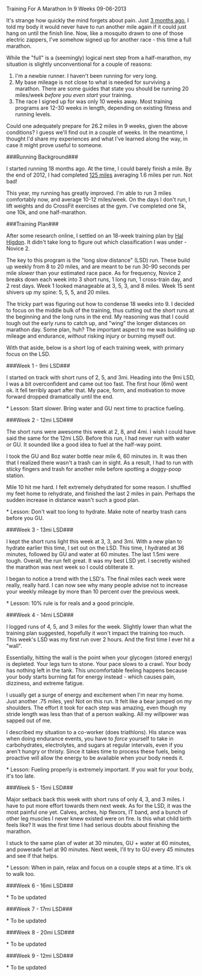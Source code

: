 Training For A Marathon In 9 Weeks
09-06-2013

It's strange how quickly the mind forgets about pain. Just [3 months ago][1], I told my body it would never have to run another mile again if it could just hang on until the finish line. Now, like a mosquito drawn to one of those electric zappers, I've somehow signed up for another race - this time a full marathon.

While the "full" is a (seemingly) logical next step from a half-marathon, my situation is slightly unconventional for a couple of reasons:

1. I'm a newbie runner. I haven't been running for very long.
2. My base mileage is not close to what is needed for surviving a marathon. There are some guides that state you should be running 20 miles/week *before you even start* your training.
3. The race I signed up for was only 10 weeks away. Most training programs are 12-30 weeks in length, depending on existing fitness and running levels.

Could one adequately prepare for 26.2 miles in 9 weeks, given the above conditions? I guess we'll find out in a couple of weeks. In the meantime, I thought I'd share my experiences and what I've learned along the way, in case it might prove useful to someone.

###Running Background###

I started running 18 months ago. At the time, I could barely finish a mile. By the end of 2012, I had completed [125 miles][2] averaging 1.6 miles per run. Not bad!

This year, my running has greatly improved. I'm able to run 3 miles comfortably now, and average 10-12 miles/week. On the days I don't run, I lift weights and do CrossFit exercises at the gym. I've completed one 5k, one 10k, and one half-marathon.

###Training Plan###

After some research online, I settled on an 18-week training plan by [Hal Higdon][3]. It didn't take long to figure out which classification I was under - Novice 2. 

The key to this program is the "long slow distance" (LSD) run. These build up weekly from 8 to 20 miles, and are meant to be run 30-90 seconds per mile *slower* than your estimated race pace. As for frequency, Novice 2 breaks down each week into 3 short runs, 1 long run, 1 cross-train day, and 2 rest days. Week 1 looked manageable at 3, 5, 3, and 8 miles. Week 15 sent shivers up my spine: 5, 5, 5, and 20 miles.

The tricky part was figuring out how to condense 18 weeks into 9. I decided to focus on the middle bulk of the training, thus cutting out the short runs at the beginning and the long runs in the end. My reasoning was that I could tough out the early runs to catch up, and "wing" the longer distances on marathon day. Some plan, huh? The important aspect to me was building up mileage and endurance, *without* risking injury or burning myself out.

With that aside, below is a short log of each training week, with primary focus on the LSD. 

###Week 1 - 9mi LSD###

I started on track with short runs of 2, 5, and 3mi. Heading into the 9mi LSD, I was a bit overconfident and came out too fast. The first hour (6mi) went ok. It fell terribly apart after that. My pace, form, and motivation to move forward dropped dramatically until the end.

\* Lesson: Start slower. Bring water and GU next time to practice fueling.

###Week 2 - 12mi LSD###

The short runs were awesome this week at 2, 8, and 4mi. I wish I could have said the same for the 12mi LSD. Before this run, I had never run with water or GU. It sounded like a good idea to fuel at the half-way point.

I took the GU and 8oz water bottle near mile 6, 60 minutes in. It was then that I realized there wasn't a trash can in sight. As a result, I had to run with sticky fingers and trash for another mile before spotting a doggy-poop station. 

Mile 10 hit me hard. I felt extremely dehydrated for some reason. I shuffled my feet home to rehydrate, and finished the last 2 miles in pain. Perhaps the sudden increase in distance wasn't such a good plan.

\* Lesson: Don't wait too long to hydrate. Make note of nearby trash cans before you GU.

###Week 3 - 13mi LSD###

I kept the short runs light this week at 3, 3, and 3mi. With a new plan to hydrate earlier this time, I set out on the LSD. This time, I hydrated at 36 minutes, followed by GU and water at 60 minutes. The last 1.5mi were tough. Overall, the run felt great. It was my best LSD yet. I secretly wished the marathon was next week so I could obliterate it.

I began to notice a trend with the LSD's. The final miles each week were really, really hard. I can now see why many people advise not to increase your weekly mileage by more than 10 percent over the previous week.

\* Lesson: 10% rule is for reals and a good principle.

###Week 4 - 14mi LSD###

I logged runs of 4, 5, and 3 miles for the week. Slightly lower than what the training plan suggested, hopefully it won't impact the training too much. This week's LSD was my first run over 2 hours. And the first time I ever hit a "wall".

Essentially, hitting the wall is the point when your glycogen (stored energy) is depleted. Your legs turn to stone. Your pace slows to a crawl. Your body has nothing left in the tank. This uncomfortable feeling happens because your body starts burning fat for energy instead - which causes pain, dizziness, and extreme fatigue.

I usually get a surge of energy and excitement when I'm near my home. Just another .75 miles, yes! Not on this run. It felt like a bear jumped on my shoulders. The effort it took for each step was amazing, even though my stride length was less than that of a person walking. All my willpower was sapped out of me.

I described my situation to a co-worker (does triathlons). His stance was when doing endurance events, you have to *force* yourself to take in carbohydrates, electrolytes, and sugars at regular intervals, even if you aren't hungry or thristy. Since it takes time to process these fuels, being proactive will allow the energy to be available when your body needs it.

\* Lesson: Fueling properly is extremely important. If you wait for your body, it's too late.

###Week 5 - 15mi LSD###

Major setback back this week with short runs of only 4, 3, and 3 miles. I have to put more effort towards them next week. As for the LSD, it was the most painful one yet. Calves, arches, hip flexors, IT band, and a bunch of other leg muscles I never knew existed were on fire. Is this what child birth feels like? It was the first time I had serious doubts about finishing the marathon.

I stuck to the same plan of water at 30 minutes, GU + water at 60 minutes, and powerade fuel at 90 minutes. Next week, I'll try to GU every 45 minutes and see if that helps.

\* Lesson: When in pain, relax and focus on a couple steps at a time. It's ok to walk too.

###Week 6 - 16mi LSD###

\* To be updated

###Week 7 - 17mi LSD###

\* To be updated

###Week 8 - 20mi LSD###

\* To be updated

###Week 9 - 12mi LSD###

\* To be updated

[1]: /blog/2013/first-half-marathon.html
[2]: /blog/2012/100-miles.html
[3]: http://www.halhigdon.com/training/51138/Marathon-Novice-2-Training-Program
